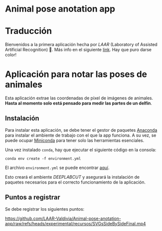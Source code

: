 # Animal pose anotation app




# Traducción

Bienvenidos a la primera aplicación hecha por *LAAR* (Laboratory of Assisted Artificial Recognition) 🎉. Más info en el siguiente [link](https://github.com/LAAR-Valdivia). Hay que puro darse color!


# Aplicación para notar las poses de animales 

Esta aplicación extrae las coordenadas de píxel de imágenes de animales. **Hasta al momento solo está pensado para medir las partes de un delfín**.

## Instalación

Para instalar esta aplicación, se debe tener el gestor de paquetes [Anaconda](https://www.anaconda.com/) para instalar el ambiente de trabajo con el que la app funciona. A su vez, se puede ocupar [Miniconda](https://www.anaconda.com/docs/getting-started/miniconda/main) para tener solo las herramientas esenciales.

Una vez instalado `conda`, hay que ejecutar el siguiente código en la consola:

```
conda env create -f environment.yml
```

El archivo `environment.yml` se puede encontrar [aquí](https://github.com/LAAR-Valdivia/Animal-pose-anotation-app/blob/experimental/environment.yml).

Esto creará el ambiente *DEEPLABCUT* y asegurará la instalación de paquetes necesarios para el correcto funcionamiento de la aplicación.

## Puntos a registrar

Se debe registrar los siguientes puntos: 

https://github.com/LAAR-Valdivia/Animal-pose-anotation-app/raw/refs/heads/experimental/recursos/SVGsSideBySideFinal.mp4










